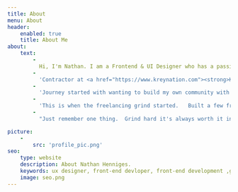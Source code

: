 ```yaml
---
title: About
menu: About
header:
    enabled: true
    title: About Me
about:
    text:
        -
          Hi, I'm Nathan. I am a Frontend & UI Designer who has a passion for <strong>creating</strong> unique user <strong>experiences</strong>. Since 2012 I have been    proudly making the internet a better place, one website at a time. I have had the pleasure to work on a variety of exciting projects involving     <strong>WordPress</strong> development, <strong>UI design & front-end development</strong>.
        -
          'Contractor at <a href="https://www.kreynation.com"><strong>KreyNation B.V</strong></a>.  I’m also available for Freelance work for an exciting project with tech startups, businesses, entrepreneurs, and developers across the world to create stunning Interfaces and User Experiences. I look forward to hearing from you!'
        -
          'Journey started with wanting to build my own community with a group of friends.  As this was new to me had to start with researching around other communities seeing areas that could be improved.  Web design had to start with base layout with tweaking it around and learning new ways to make the dream come true.  After many revisions fail, and restarts am a grad of what it has become. With all the hard work as able to make connections and help others make them as well.   Hope to see the community grow together.'
        -
          'This is when the freelancing grind started.   Built a few free websites for my friends to challenge my self with clients.  One big person learned from this is clients can also be difficult to work with but as long you can push through it and help them grow their website its worth it, in the end, to see them smile.'
        -
          "Just remember one thing.  Grind hard it's always worth it in the end."

picture:
    -
        src: 'profile_pic.png'
seo:
    type: website
    description: About Nathan Henniges.
    keywords: ux designer, front-end devloper, front-end development ,gamer, streamer, youtuber, about, about me
    image: seo.png
---
```

